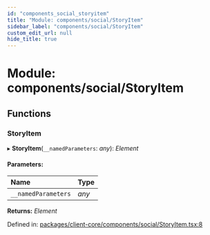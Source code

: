 ```yaml
---
id: "components_social_storyitem"
title: "Module: components/social/StoryItem"
sidebar_label: "components/social/StoryItem"
custom_edit_url: null
hide_title: true
---
```


# Module: components/social/StoryItem

## Functions

### StoryItem

▸ **StoryItem**(`__namedParameters`: *any*): *Element*

#### Parameters:

Name | Type |
:------ | :------ |
`__namedParameters` | *any* |

**Returns:** *Element*

Defined in: [packages/client-core/components/social/StoryItem.tsx:8](https://github.com/xr3ngine/xr3ngine/blob/66a84a950/packages/client-core/components/social/StoryItem.tsx#L8)
